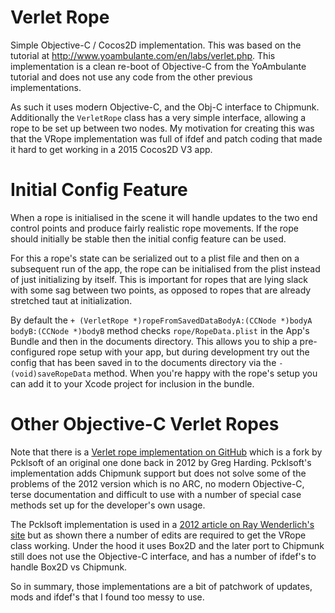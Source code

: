Verlet Rope
===========

Simple Objective-C / Cocos2D implementation.  This was based on the tutorial
at http://www.yoambulante.com/en/labs/verlet.php.  This implementation is a 
clean re-boot of Objective-C from the YoAmbulante tutorial and does not use
any code from the other previous implementations.

As such it uses modern Objective-C, and the Obj-C interface to Chipmunk.
Additionally the `VerletRope` class has a very simple interface, allowing
a rope to be set up between two nodes.  My motivation for creating this was that
the VRope implementation was full of ifdef and patch coding that made it hard
to get working in a 2015 Cocos2D V3 app.


Initial Config Feature
======================

When a rope is initialised in the scene it will handle updates to the two
end control points and produce fairly realistic rope movements.  If the rope
should initially be stable then the initial config feature can be used.

For this a rope's state can be serialized out to a plist file and then on a
subsequent run of the app, the rope can be initialised from the plist instead
of just initializing by itself.  This is important for ropes that are lying
slack with some sag between two points, as opposed to ropes that are already
stretched taut at initialization.

By default the `+ (VerletRope *)ropeFromSavedDataBodyA:(CCNode *)bodyA bodyB:(CCNode *)bodyB`
method checks `rope/RopeData.plist` in the App's Bundle and then in the documents
directory.  This allows you to ship a pre-configured rope setup with your app,
but during development try out the config that has been saved in to the documents
directory via the `- (void)saveRopeData` method.  When you're happy with the
rope's setup you can add it to your Xcode project for inclusion in the bundle.


Other Objective-C Verlet Ropes
==============================

Note that there is a [Verlet rope implementation on GitHub](https://github.com/pkclsoft/VRope/tree/chipmunk) which is a fork by
Pcklsoft of an original one done back in 2012 by Greg Harding.  Pcklsoft's implementation
adds Chipmunk support but does not solve some of the problems of the 2012 version which is
no ARC, no modern Objective-C, terse documentation and difficult to use with a number of special
case methods set up for the developer's own usage.

The Pcklsoft implementation is used in a [2012 article on Ray Wenderlich's site](http://www.raywenderlich.com/14793/how-to-make-a-game-like-cut-the-rope-part-1)
but as shown there a number of edits are required to get the VRope class working.
Under the hood it uses Box2D and the later port to Chipmunk still does not use
the Objective-C interface, and has a number of ifdef's to handle Box2D vs Chipmunk.

So in summary, those implementations are a bit of patchwork of updates, mods and
ifdef's that I found too messy to use.


